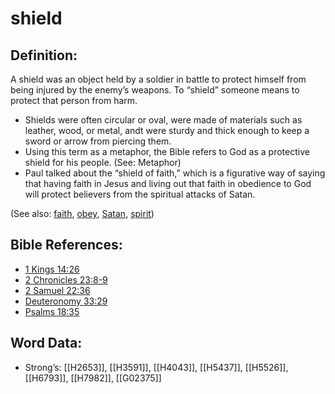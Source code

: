 # shield

## Definition:

A shield was an object held by a soldier in battle to protect himself from being injured by the enemy’s weapons. To “shield” someone means to protect that person from harm.

* Shields were often circular or oval, were made of materials such as leather, wood, or metal, andt were sturdy and thick enough to keep a sword or arrow from piercing them.
* Using this term as a metaphor, the Bible refers to God as a protective shield for his people. (See: Metaphor)
* Paul talked about the “shield of faith,” which is a figurative way of saying that having faith in Jesus and living out that faith in obedience to God will protect believers from the spiritual attacks of Satan.

(See also: [faith](../kt/faith.md), [obey](../other/obey.md), [Satan](../kt/satan.md), [spirit](../kt/spirit.md))

## Bible References:

* [1 Kings 14:26](rc://en/tn/help/1ki/14/26)
* [2 Chronicles 23:8-9](rc://en/tn/help/2ch/23/08)
* [2 Samuel 22:36](rc://en/tn/help/2sa/22/36)
* [Deuteronomy 33:29](rc://en/tn/help/deu/33/29)
* [Psalms 18:35](rc://en/tn/help/psa/018/35)

## Word Data:

* Strong’s: [[H2653]], [[H3591]], [[H4043]], [[H5437]], [[H5526]], [[H6793]], [[H7982]], [[G02375]]
